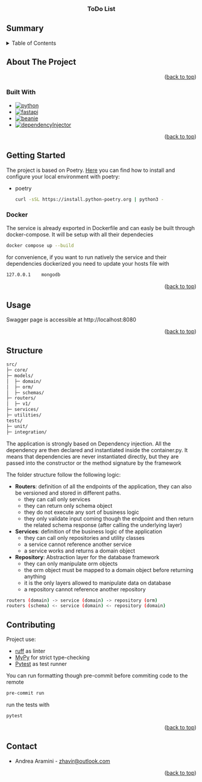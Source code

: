 <!-- PROJECT LOGO -->
<br />
<div align="center">
  <h3 align="center">ToDo List</h3>
</div>


## Summary
<!-- TABLE OF CONTENTS -->
<details>
  <summary>Table of Contents</summary>
  <ol>
    <li>
      <a href="#about-the-project">About The Project</a>
      <ul>
        <li><a href="#built-with">Built With</a></li>
      </ul>
    </li>
    <li>
      <a href="#getting-started">Getting Started</a>
      <ul>
        <li><a href="#docker">Docker</a></li>
      </ul>
    </li>
    <li><a href="#usage">Usage</a></li>
    <li><a href="#structure">Structure</a></li>
    <li><a href="#contributing">Contributing</a></li> 
    <li><a href="#contact">Contact</a></li>
  </ol>
</details>



<!-- ABOUT THE PROJECT -->
## About The Project



<p align="right">(<a href="#summary">back to top</a>)</p>



### Built With

* [![python](https://img.shields.io/badge/Python-3.11-3776AB.svg?style=flat&logo=python&logoColor=white)](https://www.python.org)
* [![fastapi](https://img.shields.io/badge/FastApi-3776AB.svg?style=flat&logo=fastapi&logoColor=white)](https://fastapi.tiangolo.com/)
* [![beanie](https://img.shields.io/badge/beanie-1.25.0-blue)](https://beanie-odm.dev/)
* [![dependencyInjector](https://img.shields.io/badge/dependency_injector-4.41.0-blue)](https://python-dependency-injector.ets-labs.org/)


<p align="right">(<a href="#summary">back to top</a>)</p>



<!-- GETTING STARTED -->
## Getting Started

The project is based on Poetry. [Here](https://python-poetry.org/docs/#installing-with-the-official-installer) you can find how to install and configure your local environment with poetry: 

* poetry
  ```sh
  curl -sSL https://install.python-poetry.org | python3 -
  ```

### Docker
The service is already exported in Dockerfile and can easly be built through docker-compose. It will be setup with all their dependecies

```sh
docker compose up --build
```

for convenience, if you want to run natively the service and their dependencies dockerized you need to update your hosts file with

```sh
127.0.0.1    mongodb 
```
<p align="right">(<a href="#summary">back to top</a>)</p>

## Usage

Swagger page is accessible at http://localhost:8080

<p align="right">(<a href="#summary">back to top</a>)</p>

<!-- Structure -->
## Structure
```bash
src/
├─ core/
├─ models/
│  ├─ domain/
│  ├─ orm/
│  ├─ schemas/
├─ routers/
│  ├─ v1/
├─ services/
├─ utilities/
tests/
├─ unit/
├─ integration/
```

The application is strongly based on Dependency injection. All the dependency are then declared and instantiated inside 
the container.py. It means that dependencies are never instantiated directly, but they are passed into the constructor or the
method signature by the framework

The folder structure follow the following logic:
* **Routers**: definition of all the endpoints of the application, they can also be versioned and stored in different paths. 
  * they can call only services
  * they can return only schema object
  * they do not execute any sort of business logic
  * they only validate input coming though the endpoint and then return the related schema response (after calling the underlying layer)
* **Services**: definition of the business logic of the application 
  * they can call only repositories and utility classes
  * a service cannot reference another service 
  * a service works and returns a domain object
* **Repository**: Abstraction layer for the database framework
  * they can only manipulate orm objects
  * the orm object must be mapped to a domain object before returning anything
  * it is the only layers allowed to manipulate data on database
  * a repository cannot reference another repository

```bash
routers (domain) -> service (domain) -> repository (orm)
routers (schema) <- service (domain) <- repository (domain) 
```

<!-- CONTRIBUTING -->
## Contributing

Project use:
 * [ruff](https://github.com/astral-sh/ruff) as linter 
 * [MyPy](https://github.com/python/mypy) for strict type-checking
 * [Pytest](https://github.com/pytest-dev/pytest) as test runner

You can run formatting though pre-commit before commiting code to the remote

```sh
pre-commit run 
```

run the tests with
```sh
pytest
```

<p align="right">(<a href="#summary">back to top</a>)</p>

<!-- CONTACT -->
## Contact

* Andrea Aramini - zhavir@outlook.com

<p align="right">(<a href="#summary">back to top</a>)</p>
